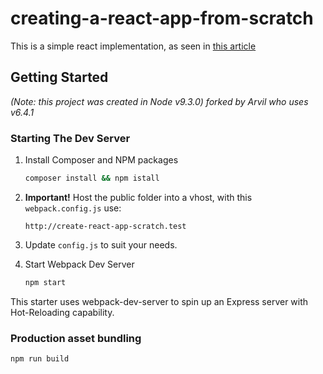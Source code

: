 # creating-a-react-app-from-scratch

This is a simple react implementation, as seen in [this article](https://blog.usejournal.com/creating-a-react-app-from-scratch-f3c693b84658)

## Getting Started

_(Note: this project was created in Node v9.3.0) forked by Arvil who uses v6.4.1_

### Starting The Dev Server

1. Install Composer and NPM packages

    ```BASH
    composer install && npm istall
    ```

2. **Important!** Host the public folder into a vhost, with this `webpack.config.js` use:

    ```http://create-react-app-scratch.test```

3. Update `config.js` to suit your needs.

4. Start Webpack Dev Server

    ```BASH
    npm start
    ```

This starter uses webpack-dev-server to spin up an Express server with Hot-Reloading capability.

### Production asset bundling ###

```BASH
npm run build
```
